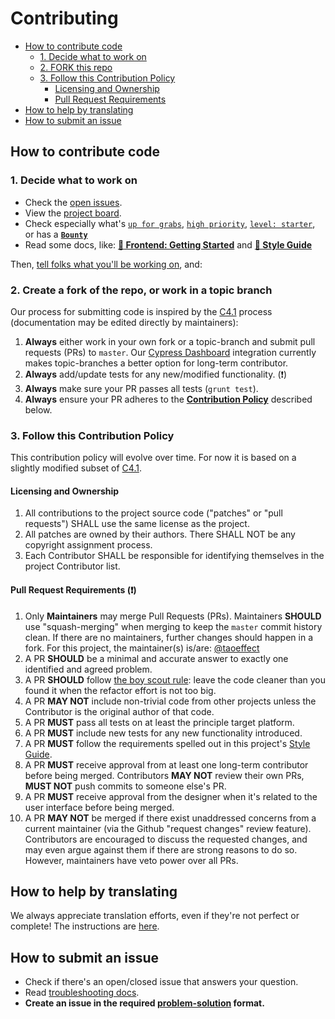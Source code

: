 # Contributing

- [How to contribute code](#how-to-contribute-code)
    - [1. Decide what to work on](#1-decide-what-to-work-on)
    - [2. FORK this repo](#2-fork-this-repo)
    - [3. Follow this Contribution Policy](#3-follow-this-contribution-policy)
        - [Licensing and Ownership](#licensing-and-ownership)
        - [Pull Request Requirements](#pull-request-requirements)
- [How to help by translating](#how-to-help-by-translating)
- [How to submit an issue](#how-to-submit-an-issue)

## How to contribute code

### 1. Decide what to work on

- Check the [open issues](https://github.com/okTurtles/group-income/issues).
- View the [project board](https://github.com/okTurtles/group-income/projects).
- Check especially what's [`up for grabs`](../../labels/Note%3AUp-for-grabs), [`high priority`](../../labels/Priority%3AHigh), [`level: starter`](../../labels/Level%3AStarter), or has a **[`Bounty`](https://github.com/okTurtles/group-income/issues?q=is%3Aopen+is%3Aissue+label%3ANote%3ABounty)**
- Read some docs, like: __[:book: Frontend: Getting Started](docs/Getting-Started-frontend.md)__ and  __[:book: Style Guide](docs/Style-Guide.md)__

Then, [tell folks what you'll be working on](https://gitter.im/okTurtles/group-income), and:

### 2. Create a fork of the repo, or work in a topic branch

Our process for submitting code is inspired by the [C4.1](http://hintjens.com/blog:93) process (documentation may be edited directly by maintainers):

1. **Always** either work in your own fork or a topic-branch and submit pull requests (PRs) to `master`. Our [Cypress Dashboard](https://dashboard.cypress.io/) integration currently makes topic-branches a better option for long-term contributor.
2. **Always** add/update tests for any new/modified functionality. (:exclamation:)
3. **Always** make sure your PR passes all tests (`grunt test`).
4. **Always** ensure your PR adheres to the **[Contribution Policy](#contribution-policy)** described below.

### 3. Follow this Contribution Policy

This contribution policy will evolve over time. For now it is based on a slightly modified subset of [C4.1](https://rfc.zeromq.org/spec:42/C4/).

#### Licensing and Ownership

1. All contributions to the project source code ("patches" or "pull requests") SHALL use the same license as the project.
2. All patches are owned by their authors. There SHALL NOT be any copyright assignment process.
3. Each Contributor SHALL be responsible for identifying themselves in the project Contributor list.

#### Pull Request Requirements (:exclamation:)

1. Only **Maintainers** may merge Pull Requests (PRs). Maintainers **SHOULD** use "squash-merging" when merging to keep the `master` commit history clean. If there are no maintainers, further changes should happen in a fork. For this project, the maintainer(s) is/are: [@taoeffect](https://github.com/taoeffect)
2. A PR **SHOULD** be a minimal and accurate answer to exactly one identified and agreed problem.
3. A PR **SHOULD** follow [the boy scout rule](https://github.com/okTurtles/group-income/issues/383#issuecomment-383381863): leave the code cleaner than you found it when the refactor effort is not too big.
4. A PR **MAY NOT** include non-trivial code from other projects unless the Contributor is the original author of that code.
5. A PR **MUST** pass all tests on at least the principle target platform.
6. A PR **MUST** include new tests for any new functionality introduced.
7. A PR **MUST** follow the requirements spelled out in this project's [Style Guide](docs/Style-Guide.md).
8. A PR **MUST** receive approval from at least one long-term contributor before being merged. Contributors **MAY NOT** review their own PRs, **MUST NOT** push commits to someone else's PR.
9. A PR **MUST** receive approval from the designer when it's related to the user interface before being merged.
10. A PR **MAY NOT** be merged if there exist unaddressed concerns from a current maintainer (via the Github "request changes" review feature). Contributors are encouraged to discuss the requested changes, and may even argue against them if there are strong reasons to do so. However, maintainers have veto power over all PRs.

## How to help by translating

We always appreciate translation efforts, even if they're not perfect or complete! The instructions are [here](https://github.com/okTurtles/strings/blob/master/README.md#help-translate-a-language).

## How to submit an issue

- Check if there's an open/closed issue that answers your question.
- Read [troubleshooting docs](docs/Troubleshooting.md).
- **Create an issue in the required [problem-solution](ISSUE_TEMPLATE.md) format.**
